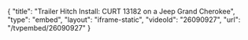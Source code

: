 {
    "title": "Trailer Hitch Install: CURT 13182 on a Jeep Grand Cherokee",
    "type": "embed",
    "layout": "iframe-static",
    "videoId": "26090927",
    "url": "\/tvpembed\/26090927"
}